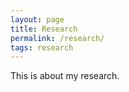 ```yaml
---
layout: page
title: Research
permalink: /research/
tags: research
---
```


This is about my research.
